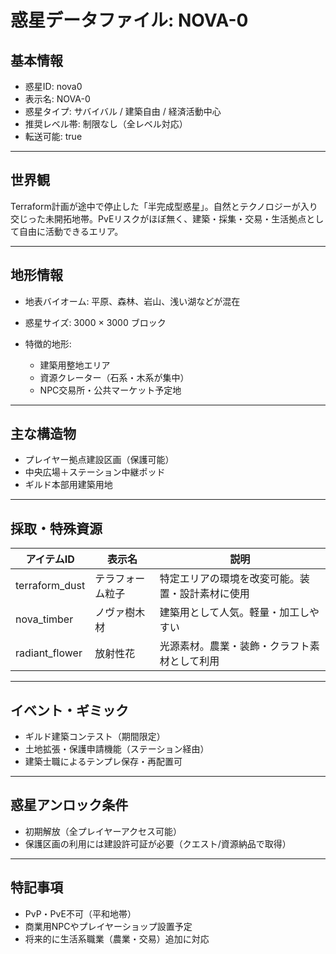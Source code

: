 # 惑星データファイル: NOVA-0

## 基本情報

* 惑星ID: nova0
* 表示名: NOVA-0
* 惑星タイプ: サバイバル / 建築自由 / 経済活動中心
* 推奨レベル帯: 制限なし（全レベル対応）
* 転送可能: true

---

## 世界観

Terraform計画が途中で停止した「半完成型惑星」。自然とテクノロジーが入り交じった未開拓地帯。PvEリスクがほぼ無く、建築・採集・交易・生活拠点として自由に活動できるエリア。

---

## 地形情報

* 地表バイオーム: 平原、森林、岩山、浅い湖などが混在
* 惑星サイズ: 3000 × 3000 ブロック
* 特徴的地形:

  * 建築用整地エリア
  * 資源クレーター（石系・木系が集中）
  * NPC交易所・公共マーケット予定地

---

## 主な構造物

* プレイヤー拠点建設区画（保護可能）
* 中央広場＋ステーション中継ポッド
* ギルド本部用建築用地

---

## 採取・特殊資源

| アイテムID          | 表示名      | 説明                       |
| --------------- | -------- | ------------------------ |
| terraform\_dust | テラフォーム粒子 | 特定エリアの環境を改変可能。装置・設計素材に使用 |
| nova\_timber    | ノヴァ樹木材   | 建築用として人気。軽量・加工しやすい       |
| radiant\_flower | 放射性花     | 光源素材。農業・装飾・クラフト素材として利用   |

---

## イベント・ギミック

* ギルド建築コンテスト（期間限定）
* 土地拡張・保護申請機能（ステーション経由）
* 建築士職によるテンプレ保存・再配置可

---

## 惑星アンロック条件

* 初期解放（全プレイヤーアクセス可能）
* 保護区画の利用には建設許可証が必要（クエスト/資源納品で取得）

---

## 特記事項

* PvP・PvE不可（平和地帯）
* 商業用NPCやプレイヤーショップ設置予定
* 将来的に生活系職業（農業・交易）追加に対応
